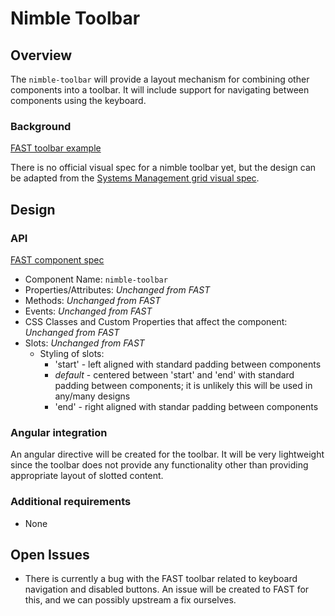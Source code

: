 # Nimble Toolbar

## Overview

The `nimble-toolbar` will provide a layout mechanism for combining other components into a toolbar. It will include support for navigating between components using the keyboard.

### Background

[FAST toolbar example](https://explore.fast.design/components/fast-toolbar)

There is no official visual spec for a nimble toolbar yet, but the design can be adapted from the [Systems Management grid visual spec](https://xd.adobe.com/view/63af23a9-b25f-484c-9fb6-ba387ddf3b54-36fc).

## Design

### API

[FAST component spec](https://github.com/microsoft/fast/blob/9ff8dce1424ff2a4bac1bba51cf4f32d86438823/packages/web-components/fast-foundation/src/toolbar/toolbar.spec.md)

- Component Name: `nimble-toolbar`
- Properties/Attributes: _Unchanged from FAST_
- Methods: _Unchanged from FAST_
- Events: _Unchanged from FAST_
- CSS Classes and Custom Properties that affect the component: _Unchanged from FAST_
- Slots: _Unchanged from FAST_
    - Styling of slots:
       - 'start' - left aligned with standard padding between components
       - _default_ - centered between 'start' and 'end' with standard padding between components; it is unlikely this will be used in any/many designs
       - 'end' - right aligned with standar padding between components

### Angular integration 

An angular directive will be created for the toolbar. It will be very lightweight since the toolbar does not provide any functionality other than providing appropriate layout of slotted content.

### Additional requirements

- None

## Open Issues

- There is currently a bug with the FAST toolbar related to keyboard navigation and disabled buttons. An issue will be created to FAST for this, and we can possibly upstream a fix ourselves.
